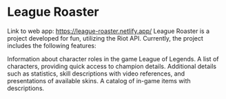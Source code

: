 # League Roaster

Link to web app: https://league-roaster.netlify.app/
League Roaster is a project developed for fun, utilizing the Riot API. Currently, the project includes the following features:

Information about character roles in the game League of Legends.
A list of characters, providing quick access to champion details.
Additional details such as statistics, skill descriptions with video references, and presentations of available skins.
A catalog of in-game items with descriptions.

